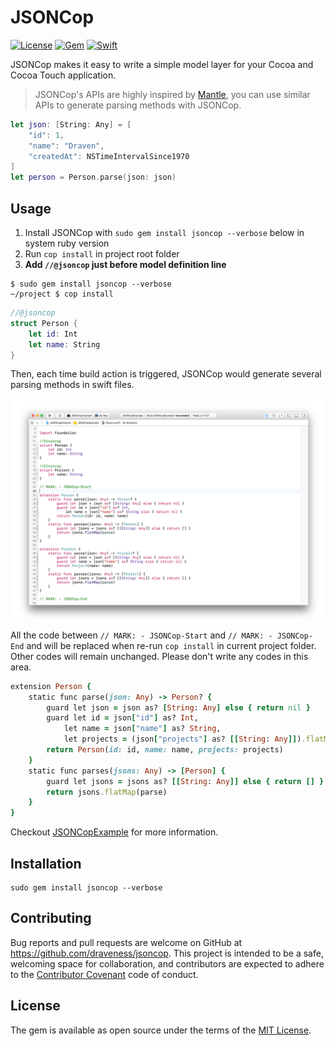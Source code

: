 # JSONCop

[![License](https://img.shields.io/badge/license-MIT-green.svg?style=flat)](https://github.com/draveness/jsoncop/blob/master/LICENSE)
[![Gem](https://img.shields.io/gem/v/jsoncop.svg?style=flat)](http://rubygems.org/gems/jsoncop)
[![Swift](https://img.shields.io/badge/swift-3.0-yellow.svg)](https://img.shields.io/badge/Swift-%203.0%20-yellow.svg)

JSONCop makes it easy to write a simple model layer for your Cocoa and Cocoa Touch application.

> JSONCop's APIs are highly inspired by [Mantle](https://github.com/Mantle/Mantle), you can use similar APIs to generate parsing methods with JSONCop.

```swift
let json: [String: Any] = [
    "id": 1,
    "name": "Draven",
    "createdAt": NSTimeIntervalSince1970
]
let person = Person.parse(json: json)
```

## Usage

1. Install JSONCop with `sudo gem install jsoncop --verbose` below in system ruby version
2. Run `cop install` in project root folder
3. **Add `//@jsoncop` just before model definition line**

```shell
$ sudo gem install jsoncop --verbose
~/project $ cop install
```

```swift
//@jsoncop
struct Person {
    let id: Int
    let name: String
}
```

Then, each time build action is triggered, JSONCop would generate several parsing methods in swift files.

![](./images/jsoncop-demo.png)

All the code between `// MARK: - JSONCop-Start` and `// MARK: - JSONCop-End` and will be replaced when re-run `cop install` in current project folder. Other codes will remain unchanged. Please don't write any codes in this area.

```ruby
extension Person {
    static func parse(json: Any) -> Person? {
        guard let json = json as? [String: Any] else { return nil }
        guard let id = json["id"] as? Int,
			let name = json["name"] as? String,
			let projects = (json["projects"] as? [[String: Any]]).flatMap(projectsJSONTransformer) else { return nil }
        return Person(id: id, name: name, projects: projects)
    }
    static func parses(jsons: Any) -> [Person] {
        guard let jsons = jsons as? [[String: Any]] else { return [] }
        return jsons.flatMap(parse)
    }
}
```

Checkout [JSONCopExample](./JSONCopExample) for more information.

## Installation

```shell
sudo gem install jsoncop --verbose
```

## Contributing

Bug reports and pull requests are welcome on GitHub at https://github.com/draveness/jsoncop. This project is intended to be a safe, welcoming space for collaboration, and contributors are expected to adhere to the [Contributor Covenant](http://contributor-covenant.org) code of conduct.


## License

The gem is available as open source under the terms of the [MIT License](http://opensource.org/licenses/MIT).
